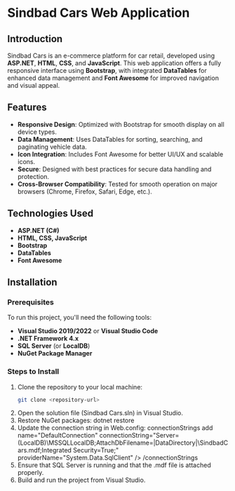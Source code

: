 # Sindbad Cars Web Application

## Introduction
Sindbad Cars is an e-commerce platform for car retail, developed using **ASP.NET**, **HTML**, **CSS**, and **JavaScript**. This web application offers a fully responsive interface using **Bootstrap**, with integrated **DataTables** for enhanced data management and **Font Awesome** for improved navigation and visual appeal.

## Features
- **Responsive Design**: Optimized with Bootstrap for smooth display on all device types.
- **Data Management**: Uses DataTables for sorting, searching, and paginating vehicle data.
- **Icon Integration**: Includes Font Awesome for better UI/UX and scalable icons.
- **Secure**: Designed with best practices for secure data handling and protection.
- **Cross-Browser Compatibility**: Tested for smooth operation on major browsers (Chrome, Firefox, Safari, Edge, etc.).

## Technologies Used
- **ASP.NET (C#)**
- **HTML, CSS, JavaScript**
- **Bootstrap**
- **DataTables**
- **Font Awesome**

## Installation

### Prerequisites
To run this project, you'll need the following tools:
- **Visual Studio 2019/2022** or **Visual Studio Code**
- **.NET Framework 4.x**
- **SQL Server** (or **LocalDB**)
- **NuGet Package Manager**

### Steps to Install
1. Clone the repository to your local machine:
   ```bash
   git clone <repository-url>

2. Open the solution file (Sindbad Cars.sln) in Visual Studio.
3. Restore NuGet packages:
    dotnet restore
4. Update the connection string in Web.config:
connectionStrings
  add name="DefaultConnection" 
       connectionString="Server=(LocalDB)\\MSSQLLocalDB;AttachDbFilename=|DataDirectory|\\SindbadCars.mdf;Integrated Security=True;" 
       providerName="System.Data.SqlClient" />
/connectionStrings
5. Ensure that SQL Server is running and that the .mdf file is attached properly.
6. Build and run the project from Visual Studio.

